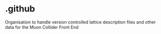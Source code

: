 # .github
Organisation to handle version controlled lattice description files and other data for the Muon Collider Front End
